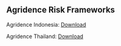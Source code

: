 ## Agridence Risk Frameworks 

Agridence Indonesia: [Download](https://assets.agridence.com/docs-assets/traceability/AGD%20Risk%20Framework/Indonesia%20(Rubber)%20AGD%20Risk%20Framework%20-%202024.pdf)

Agridence Thailand: [Download](https://assets.agridence.com/docs-assets/traceability/AGD%20Risk%20Framework/Indonesia%20(Rubber)%20AGD%20Risk%20Framework%20-%202024.pdf)